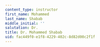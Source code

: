 ```yaml
---
content_type: instructor
first_name: Mohammed
last_name: Shabab
middle_initial: ''
salutation: Dr.
title: Dr. Mohammed Shabab
uid: fac449f0-e1f8-4229-402c-8d82d00c2f1f
---
```

